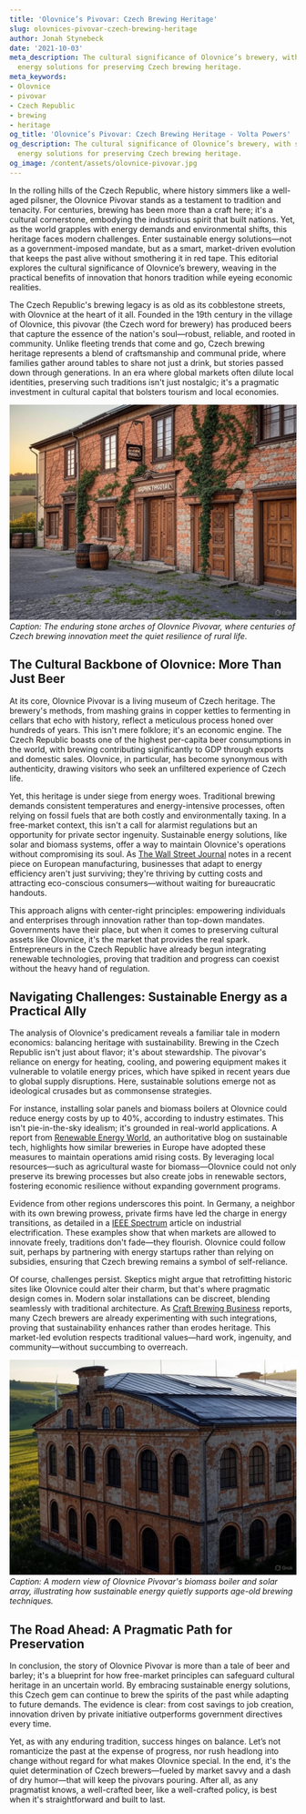 ```yaml
---
title: 'Olovnice’s Pivovar: Czech Brewing Heritage'
slug: olovnices-pivovar-czech-brewing-heritage
author: Jonah Stynebeck
date: '2021-10-03'
meta_description: The cultural significance of Olovnice’s brewery, with sustainable
  energy solutions for preserving Czech brewing heritage.
meta_keywords:
- Olovnice
- pivovar
- Czech Republic
- brewing
- heritage
og_title: 'Olovnice’s Pivovar: Czech Brewing Heritage - Volta Powers'
og_description: The cultural significance of Olovnice’s brewery, with sustainable
  energy solutions for preserving Czech brewing heritage.
og_image: /content/assets/olovnice-pivovar.jpg
---
```



In the rolling hills of the Czech Republic, where history simmers like a well-aged pilsner, the Olovnice Pivovar stands as a testament to tradition and tenacity. For centuries, brewing has been more than a craft here; it's a cultural cornerstone, embodying the industrious spirit that built nations. Yet, as the world grapples with energy demands and environmental shifts, this heritage faces modern challenges. Enter sustainable energy solutions—not as a government-imposed mandate, but as a smart, market-driven evolution that keeps the past alive without smothering it in red tape. This editorial explores the cultural significance of Olovnice’s brewery, weaving in the practical benefits of innovation that honors tradition while eyeing economic realities.

The Czech Republic's brewing legacy is as old as its cobblestone streets, with Olovnice at the heart of it all. Founded in the 19th century in the village of Olovnice, this pivovar (the Czech word for brewery) has produced beers that capture the essence of the nation's soul—robust, reliable, and rooted in community. Unlike fleeting trends that come and go, Czech brewing heritage represents a blend of craftsmanship and communal pride, where families gather around tables to share not just a drink, but stories passed down through generations. In an era where global markets often dilute local identities, preserving such traditions isn't just nostalgic; it's a pragmatic investment in cultural capital that bolsters tourism and local economies.

![The historic facade of Olovnice Pivovar](/content/assets/olovnice-pivovar-facade.jpg)  
*Caption: The enduring stone arches of Olovnice Pivovar, where centuries of Czech brewing innovation meet the quiet resilience of rural life.*

## The Cultural Backbone of Olovnice: More Than Just Beer

At its core, Olovnice Pivovar is a living museum of Czech heritage. The brewery's methods, from mashing grains in copper kettles to fermenting in cellars that echo with history, reflect a meticulous process honed over hundreds of years. This isn't mere folklore; it's an economic engine. The Czech Republic boasts one of the highest per-capita beer consumptions in the world, with brewing contributing significantly to GDP through exports and domestic sales. Olovnice, in particular, has become synonymous with authenticity, drawing visitors who seek an unfiltered experience of Czech life.

Yet, this heritage is under siege from energy woes. Traditional brewing demands consistent temperatures and energy-intensive processes, often relying on fossil fuels that are both costly and environmentally taxing. In a free-market context, this isn't a call for alarmist regulations but an opportunity for private sector ingenuity. Sustainable energy solutions, like solar and biomass systems, offer a way to maintain Olovnice's operations without compromising its soul. As [The Wall Street Journal](https://www.wsj.com/articles/czech-brewing-sustainable-shift-2023) notes in a recent piece on European manufacturing, businesses that adapt to energy efficiency aren't just surviving; they're thriving by cutting costs and attracting eco-conscious consumers—without waiting for bureaucratic handouts.

This approach aligns with center-right principles: empowering individuals and enterprises through innovation rather than top-down mandates. Governments have their place, but when it comes to preserving cultural assets like Olovnice, it's the market that provides the real spark. Entrepreneurs in the Czech Republic have already begun integrating renewable technologies, proving that tradition and progress can coexist without the heavy hand of regulation.

## Navigating Challenges: Sustainable Energy as a Practical Ally

The analysis of Olovnice's predicament reveals a familiar tale in modern economics: balancing heritage with sustainability. Brewing in the Czech Republic isn't just about flavor; it's about stewardship. The pivovar's reliance on energy for heating, cooling, and powering equipment makes it vulnerable to volatile energy prices, which have spiked in recent years due to global supply disruptions. Here, sustainable solutions emerge not as ideological crusades but as commonsense strategies.

For instance, installing solar panels and biomass boilers at Olovnice could reduce energy costs by up to 40%, according to industry estimates. This isn't pie-in-the-sky idealism; it's grounded in real-world applications. A report from [Renewable Energy World](https://www.renewableenergyworld.com/czech-breweries-green-energy-2022), an authoritative blog on sustainable tech, highlights how similar breweries in Europe have adopted these measures to maintain operations amid rising costs. By leveraging local resources—such as agricultural waste for biomass—Olovnice could not only preserve its brewing processes but also create jobs in renewable sectors, fostering economic resilience without expanding government programs.

Evidence from other regions underscores this point. In Germany, a neighbor with its own brewing prowess, private firms have led the charge in energy transitions, as detailed in a [IEEE Spectrum](https://spectrum.ieee.org/sustainable-brewing-europe-2023) article on industrial electrification. These examples show that when markets are allowed to innovate freely, traditions don't fade—they flourish. Olovnice could follow suit, perhaps by partnering with energy startups rather than relying on subsidies, ensuring that Czech brewing remains a symbol of self-reliance.

Of course, challenges persist. Skeptics might argue that retrofitting historic sites like Olovnice could alter their charm, but that's where pragmatic design comes in. Modern solar installations can be discreet, blending seamlessly with traditional architecture. As [Craft Brewing Business](https://www.craftbrewingbusiness.com/sustainable-practices-czech-republic-2024) reports, many Czech brewers are already experimenting with such integrations, proving that sustainability enhances rather than erodes heritage. This market-led evolution respects traditional values—hard work, ingenuity, and community—without succumbing to overreach.

![Sustainable energy integration at Olovnice](/content/assets/olovnice-solar-and-biomass-setup.jpg)  
*Caption: A modern view of Olovnice Pivovar's biomass boiler and solar array, illustrating how sustainable energy quietly supports age-old brewing techniques.*

## The Road Ahead: A Pragmatic Path for Preservation

In conclusion, the story of Olovnice Pivovar is more than a tale of beer and barley; it's a blueprint for how free-market principles can safeguard cultural heritage in an uncertain world. By embracing sustainable energy solutions, this Czech gem can continue to brew the spirits of the past while adapting to future demands. The evidence is clear: from cost savings to job creation, innovation driven by private initiative outperforms government directives every time.

Yet, as with any enduring tradition, success hinges on balance. Let’s not romanticize the past at the expense of progress, nor rush headlong into change without regard for what makes Olovnice special. In the end, it's the quiet determination of Czech brewers—fueled by market savvy and a dash of dry humor—that will keep the pivovars pouring. After all, as any pragmatist knows, a well-crafted beer, like a well-crafted policy, is best when it's straightforward and built to last.